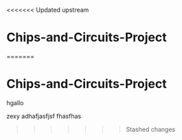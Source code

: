<<<<<<< Updated upstream
# Chips-and-Circuits-Project
=======
# Chips-and-Circuits-Project

hgallo

zexy
adhafjasfjsf fhasfhas
>>>>>>> Stashed changes
